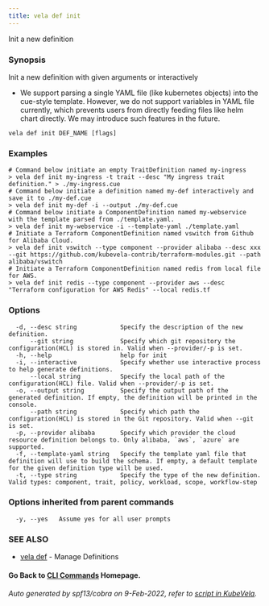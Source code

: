 ```yaml
---
title: vela def init
---
```


Init a new definition

### Synopsis

Init a new definition with given arguments or interactively
* We support parsing a single YAML file (like kubernetes objects) into the cue-style template. 
However, we do not support variables in YAML file currently, which prevents users from directly feeding files like helm chart directly. 
We may introduce such features in the future.

```
vela def init DEF_NAME [flags]
```

### Examples

```
# Command below initiate an empty TraitDefinition named my-ingress
> vela def init my-ingress -t trait --desc "My ingress trait definition." > ./my-ingress.cue
# Command below initiate a definition named my-def interactively and save it to ./my-def.cue
> vela def init my-def -i --output ./my-def.cue
# Command below initiate a ComponentDefinition named my-webservice with the template parsed from ./template.yaml.
> vela def init my-webservice -i --template-yaml ./template.yaml
# Initiate a Terraform ComponentDefinition named vswitch from Github for Alibaba Cloud.
> vela def init vswitch --type component --provider alibaba --desc xxx --git https://github.com/kubevela-contrib/terraform-modules.git --path alibaba/vswitch
# Initiate a Terraform ComponentDefinition named redis from local file for AWS.
> vela def init redis --type component --provider aws --desc "Terraform configuration for AWS Redis" --local redis.tf
```

### Options

```
  -d, --desc string            Specify the description of the new definition.
      --git string             Specify which git repository the configuration(HCL) is stored in. Valid when --provider/-p is set.
  -h, --help                   help for init
  -i, --interactive            Specify whether use interactive process to help generate definitions.
      --local string           Specify the local path of the configuration(HCL) file. Valid when --provider/-p is set.
  -o, --output string          Specify the output path of the generated definition. If empty, the definition will be printed in the console.
      --path string            Specify which path the configuration(HCL) is stored in the Git repository. Valid when --git is set.
  -p, --provider alibaba       Specify which provider the cloud resource definition belongs to. Only alibaba, `aws`, `azure` are supported.
  -f, --template-yaml string   Specify the template yaml file that definition will use to build the schema. If empty, a default template for the given definition type will be used.
  -t, --type string            Specify the type of the new definition. Valid types: component, trait, policy, workload, scope, workflow-step
```

### Options inherited from parent commands

```
  -y, --yes   Assume yes for all user prompts
```

### SEE ALSO

* [vela def](vela_def)	 - Manage Definitions

#### Go Back to [CLI Commands](vela) Homepage.


###### Auto generated by spf13/cobra on 9-Feb-2022, refer to [script in KubeVela](https://github.com/kubevela/kubevela/tree/master/hack/docgen).
